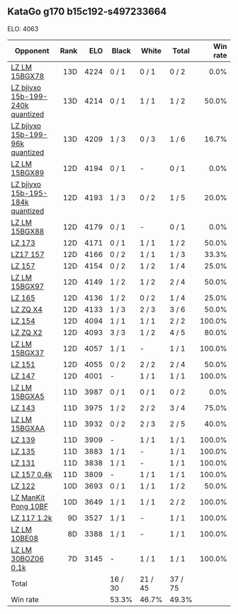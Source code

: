 ## KataGo g170 b15c192-s497233664 ##

ELO: 4063

Opponent | Rank | ELO | Black | White | Total | Win rate
---------|-----:|----:|-------|-------|-------|-------:
[LZ LM 15BGX78](LZ%20LM%2015BGX78.md) | 13D | 4224 | 0 / 1 | 0 / 1 | 0 / 2 | 0.0%
[LZ bjiyxo 15b-199-240k quantized](LZ%20bjiyxo%2015b-199-240k%20quantized.md) | 13D | 4214 | 0 / 1 | 1 / 1 | 1 / 2 | 50.0%
[LZ bjiyxo 15b-199-96k quantized](LZ%20bjiyxo%2015b-199-96k%20quantized.md) | 13D | 4209 | 1 / 3 | 0 / 3 | 1 / 6 | 16.7%
[LZ LM 15BGX89](LZ%20LM%2015BGX89.md) | 12D | 4194 | 0 / 1 | - | 0 / 1 | 0.0%
[LZ bjiyxo 15b-195-184k quantized](LZ%20bjiyxo%2015b-195-184k%20quantized.md) | 12D | 4193 | 1 / 3 | 0 / 2 | 1 / 5 | 20.0%
[LZ LM 15BGX88](LZ%20LM%2015BGX88.md) | 12D | 4179 | 0 / 1 | - | 0 / 1 | 0.0%
[LZ 173](LZ%20173.md) | 12D | 4171 | 0 / 1 | 1 / 1 | 1 / 2 | 50.0%
[LZ17 157](LZ17%20157.md) | 12D | 4166 | 0 / 2 | 1 / 1 | 1 / 3 | 33.3%
[LZ 157](LZ%20157.md) | 12D | 4154 | 0 / 2 | 1 / 2 | 1 / 4 | 25.0%
[LZ LM 15BGX97](LZ%20LM%2015BGX97.md) | 12D | 4149 | 1 / 2 | 1 / 2 | 2 / 4 | 50.0%
[LZ 165](LZ%20165.md) | 12D | 4136 | 1 / 2 | 0 / 2 | 1 / 4 | 25.0%
[LZ ZQ X4](LZ%20ZQ%20X4.md) | 12D | 4133 | 1 / 3 | 2 / 3 | 3 / 6 | 50.0%
[LZ 154](LZ%20154.md) | 12D | 4094 | 1 / 1 | 1 / 1 | 2 / 2 | 100.0%
[LZ ZQ X2](LZ%20ZQ%20X2.md) | 12D | 4093 | 3 / 3 | 1 / 2 | 4 / 5 | 80.0%
[LZ LM 15BGX37](LZ%20LM%2015BGX37.md) | 12D | 4057 | 1 / 1 | - | 1 / 1 | 100.0%
[LZ 151](LZ%20151.md) | 12D | 4055 | 0 / 2 | 2 / 2 | 2 / 4 | 50.0%
[LZ 147](LZ%20147.md) | 12D | 4001 | - | 1 / 1 | 1 / 1 | 100.0%
[LZ LM 15BGXA5](LZ%20LM%2015BGXA5.md) | 11D | 3987 | 0 / 1 | 0 / 1 | 0 / 2 | 0.0%
[LZ 143](LZ%20143.md) | 11D | 3975 | 1 / 2 | 2 / 2 | 3 / 4 | 75.0%
[LZ LM 15BGXAA](LZ%20LM%2015BGXAA.md) | 11D | 3932 | 0 / 2 | 2 / 3 | 2 / 5 | 40.0%
[LZ 139](LZ%20139.md) | 11D | 3909 | - | 1 / 1 | 1 / 1 | 100.0%
[LZ 135](LZ%20135.md) | 11D | 3883 | 1 / 1 | - | 1 / 1 | 100.0%
[LZ 131](LZ%20131.md) | 11D | 3838 | 1 / 1 | - | 1 / 1 | 100.0%
[LZ 157 0.4k](LZ%20157%200.4k.md) | 11D | 3809 | - | 1 / 1 | 1 / 1 | 100.0%
[LZ 122](LZ%20122.md) | 10D | 3693 | 0 / 1 | 1 / 1 | 1 / 2 | 50.0%
[LZ ManKit Pong 10BF](LZ%20ManKit%20Pong%2010BF.md) | 10D | 3649 | 1 / 1 | 1 / 1 | 2 / 2 | 100.0%
[LZ 117 1.2k](LZ%20117%201.2k.md) | 9D | 3527 | 1 / 1 | - | 1 / 1 | 100.0%
[LZ LM 10BE08](LZ%20LM%2010BE08.md) | 8D | 3388 | 1 / 1 | - | 1 / 1 | 100.0%
[LZ LM 30BOZ06 0.1k](LZ%20LM%2030BOZ06%200.1k.md) | 7D | 3145 | - | 1 / 1 | 1 / 1 | 100.0%
Total | | | 16 / 30 | 21 / 45 | 37 / 75 | 
Win rate| | | 53.3% | 46.7% | 49.3% | 
